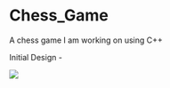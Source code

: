 # Chess_Game
A chess game I am working on using C++

Initial Design - 

<img src="https://imgur.com/YbZLQbX">
